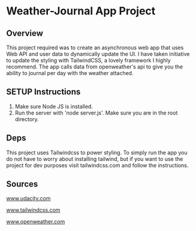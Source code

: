 # Weather-Journal App Project

## Overview
This project required was to create an asynchronous web app that uses Web API and user data to dynamically update the UI. I have taken initiative to update the styling with TailwindCSS, a lovely framework I highly recommend. The app calls data from openweather's api to give you the ability to journal per day with the weather attached.

## SETUP Instructions 
1. Make sure Node JS is installed. 
2. Run the server with 'node server.js'. Make sure you are in the root directory. 

## Deps
This project uses Tailwindcss to power styling. To simply run the app you do not have to worry about installing tailwind, but if you want to use the project for dev purposes visit tailwindcss.com and follow the instructions.

## Sources
www.udacity.com 

www.tailwindcss.com

www.openweather.com


